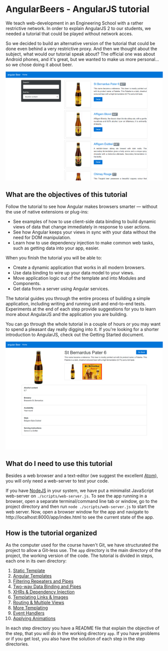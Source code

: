 # AngularBeers - AngularJS tutorial #

We teach web-development in an Engineering School with a rather restrictive network. In order to explain AngularJS 2 to our students, we needed a tutorial that could be played without network acces.

So we decided to build an alternative version of the tutorial that could be done even behind a very restrictive proxy. And then we thought about the subject, what would our tutorial speak about? The official one was about Android phones, and it's great, but we wanted to make us more personal... so we chose doing it about beer.

![Screenshot](assets/screenshot-01.jpg)

## What are the objectives of this tutorial ##

Follow the tutorial to see how Angular makes browsers smarter — without the use of native extensions or plug-ins:

+ See examples of how to use client-side data binding to build dynamic views of data that change immediately in response to user actions.
+ See how Angular keeps your views in sync with your data without the need for DOM manipulation.
+ Learn how to use dependency injection to make common web tasks, such as getting data into your app, easier.

When you finish the tutorial you will be able to:

+ Create a dynamic application that works in all modern browsers.
+ Use data binding to wire up your data model to your views.
+ Move application logic out of the template and into Modules and Components.
+ Get data from a server using Angular services.

The tutorial guides you through the entire process of building a simple application, including writing and running unit and end-to-end tests. Experiments at the end of each step provide suggestions for you to learn more about AngularJS and
the application you are building.

You can go through the whole tutorial in a couple of hours or you may want to spend a pleasant day really digging into it. If you're looking for a shorter introduction to AngularJS, check out the Getting Started document.

![Screenshot](assets/screenshot-02.jpg)

## What do I need to use this tutorial ##

Besides a web browser and a text-editor (we suggest the excellent [Atom](https://atom.io/)), you will only need a web-server to test your code.

If you have [NodeJS](http://nodejs.org) in your system, we have put a minimalist JavaScript web-server on `./scripts/web-server.js`. To see the app running in a browser, open a separate terminal/command line tab or window, go to the project directory and then run `node ./scripts/web-server.js` to start the web server. Now, open a browser window for the app and navigate to http://localhost:8000/app/index.html to see the current state of the app.

## How is the tutorial organized ##

As the computer used for the course haven't Git, we have structurated the project to allow a Git-less use. The `app` directory is the main directory of the project, the working version of the code. The tutorial is divided in steps, each one in its own directory:

1. [Static Template](./step-01/)
1. [Angular Templates](./step-02/)
1. [Filtering Repeaters and Pipes](./step-03/)
1. [Two-way Data Binding and Pipes](./step-04/)
1. [XHRs & Dependency Injection](./step-05/)
1. [Templating Links & Images](./step-06/)
1. [Routing & Multiple Views](./step-07/)
1. [More Templating](./step-08/)
1. [Event Handlers](./step-09)
1. [Applying Animations](./step-10)

In each step directory you have a README file that explain the objective of the step, that you will do in the working directory `app`. If you have problems or if you get lost, you also have the solution of each step in the step directories.